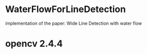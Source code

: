 # WaterFlowForLineDetection
implementation of the paper: Wide Line Detection with water flow

# opencv 2.4.4

